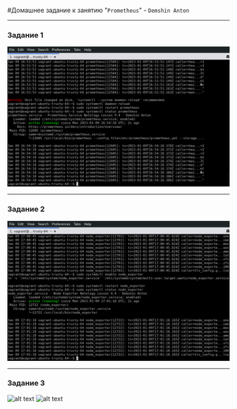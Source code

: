 #Домашнее задание к занятию "`Prometheus`" - `Demshin Anton`


---

### Задание 1

![alt text](https://github.com/UserWhoUser/img/blob/master/prometheus.png)

---

### Задание 2

![alt text](https://github.com/UserWhoUser/img/blob/master/node-exporter.png)

---

### Задание 3

![alt text](https://github.com/UserWhoUser/img/blob/master/conf%20stat.png)
![alt text](https://github.com/UserWhoUser/img/blob/master/targets.png)
